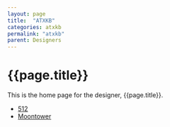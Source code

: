 ```yaml
---
layout: page
title:  "ATXKB"
categories: atxkb
permalink: "atxkb"
parent: Designers
---
```

# {{page.title}}

This is the home page for the designer, {{page.title}}.

- [512](/atxkb/512)
- [Moontower](/atxkb/moontower)
